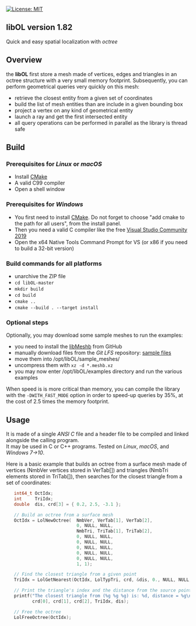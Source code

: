 [![License: MIT](https://img.shields.io/badge/License-MIT-yellow.svg)](https://opensource.org/licenses/MIT)

## libOL version 1.82
Quick and easy spatial localization with _octree_

## Overview
the **libOL** first store a mesh made of vertices, edges and triangles in an octree structure with a very small memory footprint.
Subsequently, you can perform geometrical queries very quickly on this mesh:
- retrieve the closest entity from a given set of coordinates
- build the list of mesh entities than are include in a given bounding box
- project a vertex on any kind of geometrical entity
- launch a ray and get the first intersected entity
- all query operations can be performed in parallel as the library is thread safe

## Build

### Prerequisites for *Linux* or *macOS*
- Install [CMake](https://cmake.org/files/v3.7/cmake-3.7.2-win64-x64.msi)
- A valid C99 compiler
- Open a shell window

### Prerequisites for *Windows*
- You first need to install [CMake](https://cmake.org/files/v3.7/cmake-3.7.2-win64-x64.msi). Do not forget to choose "add cmake to the path for all users", from the install panel.
- Then you need a valid C compiler like the free [Visual Studio Community 2019](https://www.visualstudio.com/vs/visual-studio-express/)
- Open the x64 Native Tools Command Prompt for VS (or x86 if you need to build a 32-bit version)

### Build commands for all platforms
- unarchive the ZIP file
- `cd libOL-master`
- `mkdir build`
- `cd build`
- `cmake ..`
- `cmake --build . --target install`

### Optional steps
Optionally, you may download some sample meshes to run the examples:
- you need to install the [libMeshb](https://github.com/LoicMarechal/libMeshb) from GitHub
- manually download files from the *Git LFS* repository: [sample files](sample_meshes/)
- move them into /opt/libOL/sample_meshes/
- uncompress them with `xz -d *.meshb.xz`
- you may now enter /opt/libOL/examples directory and run the various examples

When speed is is more critical than memory, you can compile the library with the `-DWITH_FAST_MODE` option in order to speed-up queries by 35%, at the cost of 2.5 times the memory footprint.

## Usage
It is made of a single *ANSI C* file and a header file to be compiled and linked alongside the calling program.  
It may be used in C or C++ programs.
Tested on *Linux*, *macOS*, and *Windows 7->10*.

Here is a basic example that builds an octree from a surface mesh made of vertices (NmbVer vertices stored in VerTab[]) and triangles (NmbTri elements stored in TriTab[]), then searches for the closest triangle from a set of coordinates:

```C++
   int64_t OctIdx;
   int     TriIdx;
   double  dis, crd[3] = { 0.2, 2.5, -3.1 };

   // Build an octree from a surface mesh
   OctIdx = LolNewOctree(  NmbVer, VerTab[1], VerTab[2],
                           0, NULL, NULL,
                           NmbTri, TriTab[1], TriTab[2],
                           0, NULL, NULL,
                           0, NULL, NULL,
                           0, NULL, NULL,
                           0, NULL, NULL,
                           0, NULL, NULL,
                           1, 1);

   // Find the closest triangle from a given point
   TriIdx = LolGetNearest(OctIdx, LolTypTri, crd, &dis, 0., NULL, NULL, 0);

   // Print the triangle's index and the distance from the source point
   printf("The closest triangle from (%g %g %g) is: %d, distance = %g\n",
          crd[0], crd[1], crd[2], TriIdx, dis);

   // Free the octree
   LolFreeOctree(OctIdx);
```
